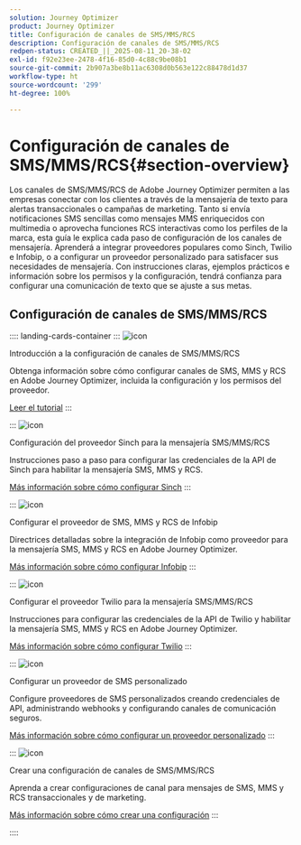 ```yaml
---
solution: Journey Optimizer
product: Journey Optimizer
title: Configuración de canales de SMS/MMS/RCS
description: Configuración de canales de SMS/MMS/RCS
redpen-status: CREATED_||_2025-08-11_20-38-02
exl-id: f92e23ee-2478-4f16-85d0-4c88c9be08b1
source-git-commit: 2b907a3be8b11ac6308d0b563e122c88478d1d37
workflow-type: ht
source-wordcount: '299'
ht-degree: 100%

---
```


# Configuración de canales de SMS/MMS/RCS{#section-overview}

Los canales de SMS/MMS/RCS de Adobe Journey Optimizer permiten a las empresas conectar con los clientes a través de la mensajería de texto para alertas transaccionales o campañas de marketing. Tanto si envía notificaciones SMS sencillas como mensajes MMS enriquecidos con multimedia o aprovecha funciones RCS interactivas como los perfiles de la marca, esta guía le explica cada paso de configuración de los canales de mensajería. Aprenderá a integrar proveedores populares como Sinch, Twilio e Infobip, o a configurar un proveedor personalizado para satisfacer sus necesidades de mensajería. Con instrucciones claras, ejemplos prácticos e información sobre los permisos y la configuración, tendrá confianza para configurar una comunicación de texto que se ajuste a sus metas.

## Configuración de canales de SMS/MMS/RCS

:::: landing-cards-container
:::
![icon](https://cdn.experienceleague.adobe.com/icons/circle-play.svg)

Introducción a la configuración de canales de SMS/MMS/RCS

Obtenga información sobre cómo configurar canales de SMS, MMS y RCS en Adobe Journey Optimizer, incluida la configuración y los permisos del proveedor.

[Leer el tutorial](../using/sms/sms-configuration.md)
:::

:::
![icon](https://cdn.experienceleague.adobe.com/icons/puzzle-piece.svg)

Configuración del proveedor Sinch para la mensajería SMS/MMS/RCS

Instrucciones paso a paso para configurar las credenciales de la API de Sinch para habilitar la mensajería SMS, MMS y RCS.

[Más información sobre cómo configurar Sinch](../using/sms/sms-configuration-sinch.md)
:::

:::
![icon](https://cdn.experienceleague.adobe.com/icons/puzzle-piece.svg)

Configurar el proveedor de SMS, MMS y RCS de Infobip

Directrices detalladas sobre la integración de Infobip como proveedor para la mensajería SMS, MMS y RCS en Adobe Journey Optimizer.

[Más información sobre cómo configurar Infobip](../using/sms/sms-configuration-infobip.md)
:::

:::
![icon](https://cdn.experienceleague.adobe.com/icons/puzzle-piece.svg)

Configurar el proveedor Twilio para la mensajería SMS/MMS/RCS

Instrucciones para configurar las credenciales de la API de Twilio y habilitar la mensajería SMS, MMS y RCS en Adobe Journey Optimizer.

[Más información sobre cómo configurar Twilio](../using/sms/sms-configuration-twilio.md)
:::

:::
![icon](https://cdn.experienceleague.adobe.com/icons/code-branch.svg)

Configurar un proveedor de SMS personalizado

Configure proveedores de SMS personalizados creando credenciales de API, administrando webhooks y configurando canales de comunicación seguros.

[Más información sobre cómo configurar un proveedor personalizado](../using/sms/sms-configuration-custom.md)
:::

:::
![icon](https://cdn.experienceleague.adobe.com/icons/gear.svg)

Crear una configuración de canales de SMS/MMS/RCS

Aprenda a crear configuraciones de canal para mensajes de SMS, MMS y RCS transaccionales y de marketing.

[Más información sobre cómo crear una configuración](../using/sms/sms-configuration-surface.md)
:::

::::
